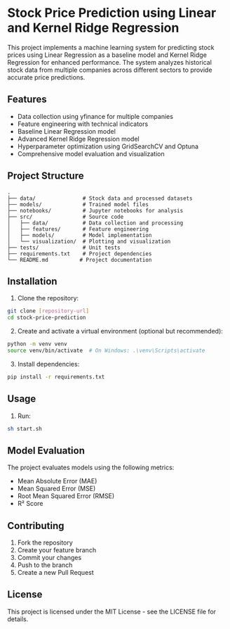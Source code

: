 # Stock Price Prediction using Linear and Kernel Ridge Regression

This project implements a machine learning system for predicting stock prices using Linear Regression as a baseline model and Kernel Ridge Regression for enhanced performance. The system analyzes historical stock data from multiple companies across different sectors to provide accurate price predictions.

## Features

- Data collection using yfinance for multiple companies
- Feature engineering with technical indicators
- Baseline Linear Regression model
- Advanced Kernel Ridge Regression model
- Hyperparameter optimization using GridSearchCV and Optuna
- Comprehensive model evaluation and visualization

## Project Structure

```
.
├── data/               # Stock data and processed datasets
├── models/             # Trained model files
├── notebooks/          # Jupyter notebooks for analysis
├── src/                # Source code
│   ├── data/           # Data collection and processing
│   ├── features/       # Feature engineering
│   ├── models/         # Model implementation
│   └── visualization/  # Plotting and visualization
├── tests/              # Unit tests
├── requirements.txt    # Project dependencies
└── README.md          # Project documentation
```

## Installation

1. Clone the repository:
```bash
git clone [repository-url]
cd stock-price-prediction
```

2. Create and activate a virtual environment (optional but recommended):
```bash
python -m venv venv
source venv/bin/activate  # On Windows: .\venv\Scripts\activate
```

3. Install dependencies:
```bash
pip install -r requirements.txt
```

## Usage

1. Run:
```bash
sh start.sh
```

## Model Evaluation

The project evaluates models using the following metrics:
- Mean Absolute Error (MAE)
- Mean Squared Error (MSE)
- Root Mean Squared Error (RMSE)
- R² Score

## Contributing

1. Fork the repository
2. Create your feature branch
3. Commit your changes
4. Push to the branch
5. Create a new Pull Request

## License

This project is licensed under the MIT License - see the LICENSE file for details.